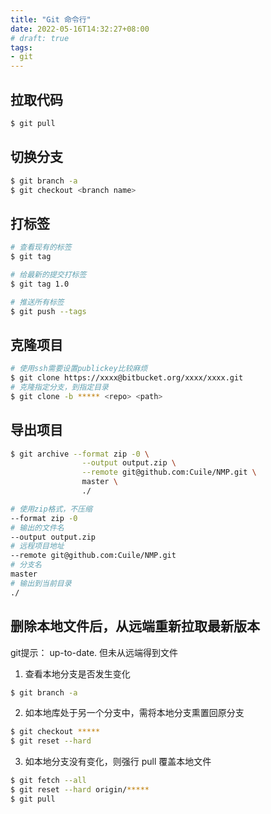 ```yaml
---
title: "Git 命令行"
date: 2022-05-16T14:32:27+08:00
# draft: true
tags:
- git
---
```


## 拉取代码

```bash
$ git pull
```

## 切换分支

```bash
$ git branch -a
$ git checkout <branch name>
```

## 打标签

```bash
# 查看现有的标签
$ git tag

# 给最新的提交打标签
$ git tag 1.0

# 推送所有标签
$ git push --tags
```

## 克隆项目

```bash
# 使用ssh需要设置publickey比较麻烦
$ git clone https://xxxx@bitbucket.org/xxxx/xxxx.git
# 克隆指定分支，到指定目录
$ git clone -b ***** <repo> <path>
```

## 导出项目

```bash
$ git archive --format zip -0 \
                --output output.zip \
                --remote git@github.com:Cuile/NMP.git \
                master \
                ./

# 使用zip格式，不压缩
--format zip -0
# 输出的文件名
--output output.zip
# 远程项目地址
--remote git@github.com:Cuile/NMP.git
# 分支名
master
# 输出到当前目录
./
```

## 删除本地文件后，从远端重新拉取最新版本

git提示： up-to-date. 但未从远端得到文件

1. 查看本地分支是否发生变化
```bash
$ git branch -a
```

2. 如本地库处于另一个分支中，需将本地分支熏置回原分支

```bash
$ git checkout *****
$ git reset --hard
```

3. 如本地分支没有变化，则强行 pull 覆盖本地文件

```bash
$ git fetch --all
$ git reset --hard origin/*****
$ git pull
```
